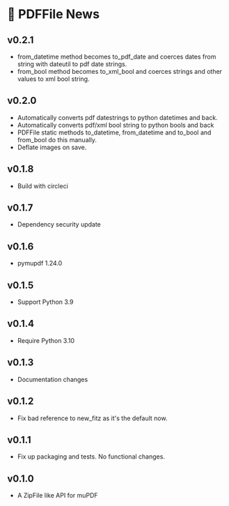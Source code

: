 # 📰 PDFFile News

## v0.2.1

- from_datetime method becomes to_pdf_date and coerces dates from string with
  dateutil to pdf date strings.
- from_bool method becomes to_xml_bool and coerces strings and other values to
  xml bool string.

## v0.2.0

- Automatically converts pdf datestrings to python datetimes and back.
- Automatically converts pdf/xml bool string to python bools and back
- PDFFile static methods to_datetime, from_datetime and to_bool and from_bool do
  this manually.
- Deflate images on save.

## v0.1.8

- Build with circleci

## v0.1.7

- Dependency security update

## v0.1.6

- pymupdf 1.24.0

## v0.1.5

- Support Python 3.9

## v0.1.4

- Require Python 3.10

## v0.1.3

- Documentation changes

## v0.1.2

- Fix bad reference to new_fitz as it's the default now.

## v0.1.1

- Fix up packaging and tests. No functional changes.

## v0.1.0

- A ZipFile like API for muPDF

